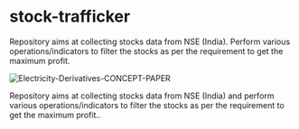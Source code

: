 # stock-trafficker

Repository aims at collecting stocks data from NSE (India).
Perform various operations/indicators to filter the stocks as per the requirement to get the maximum profit.

![Electricity-Derivatives-CONCEPT-PAPER](https://user-images.githubusercontent.com/83579289/160067876-6a9f36ae-ecc5-4abd-b690-77ab70e9cd27.png)


Repository aims at collecting stocks data from NSE (India) and perform various operations/indicators to filter the stocks as per the requirement to get the maximum profit..
